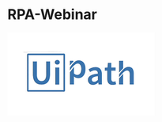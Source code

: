 # RPA-Webinar

[![Uipath Automation](Main/logo.png)](https://www.youtube.com/watch?v=zipzFB-8iM0&t=203s)
